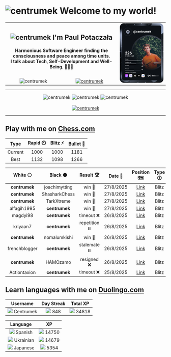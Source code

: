 <h1>
  <img
    src="https://emojis.slackmojis.com/emojis/images/1531849430/4246/blob-sunglasses.gif"
    width="30"
    alt="centrumek"
  />
  Welcome to my world!
</h1>

<table>
  <tbody>
    <tr>
      <td align="center" width="70%" colspan="2">
        <h2>
          <img
            src="https://raw.githubusercontent.com/MartinHeinz/MartinHeinz/master/wave.gif"
            width="30px"
            alt="centrumek"
          />
          I'm Paul Potaczała
        </h2>
        <h4>
          Harmonious Software Engineer finding the consciousness and peace among time units.
          <br/>
          I talk about Tech, Self-Development and Well-Being. 🌿🧘🚀
        </h4>
      </td>
      <td width="30%" rowspan="2">
        <a href="https://app.daily.dev/centrumek">
          <img
            src="./devcard.svg"
            alt="centrumek"
          />
        </a>
      </td>
    </tr>
    <tr align="center">
      <td>
        <img
          src="https://komarev.com/ghpvc/?username=centrumek&label=visitors&color=0e75b6&style=flat"
          alt="centrumek"
        >
      </td>
      <td>
        <a href="https://stackoverflow.com/users/14496012/centrumek">
          <img
            src="https://stackoverflow.com/users/flair/14496012.png?theme=dark"
            alt="centrumek"
          >
        </a>
      </td>
    </tr>
  </tbody>
</table>

---
<div align="center">
  <img 
    src="https://github-readme-stats.vercel.app/api?username=centrumek&show_icons=true&count_private=true&theme=dark&hide_border=true&hide=issues,contribs&bg_color=00000000"
    alt="centrumek"
  />
  <img
    src="https://github-readme-stats.vercel.app/api/top-langs/?username=centrumek&layout=compact&hide_border=true&theme=dark&bg_color=00000000&langs_count=6&exclude_repo=air-statistic-app"
    alt="centrumek"
  />
  <img 
    src="https://github-readme-streak-stats.herokuapp.com?user=centrumek&theme=dark&hide_border=true&background=FFFFFF00"
    alt="centrumek"
  />
  <br/>
  <br/>
  <a href="https://www.buymeacoffee.com/centrumek">
    <img
      src="https://cdn.buymeacoffee.com/buttons/v2/default-orange.png"
      height="50"
      width="210"
      alt="centrumek"
    />
  </a>
</div>

---

## Play with me on [Chess.com](https://www.chess.com/member/centrumek)

<div align="center">
<!--START_SECTION:chessStats-->
<!-- Automatically generated with https://github.com/Balastrong/chess-stats-action -->

| Type | Rapid ⏲️ | Blitz ⚡ | Bullet 🔫 |
|:---:|:---:|:---:|:---:|
| Current | 1000 | 1000 | 1181 |
| Best | 1132 | 1098 | 1266 |

| White ⚪ | Black ⚫ | Result 🏆 | Date 📅 | Position 🗺️ | Type 🕕 |
|:---:|:---:|:---:|:---:|:---:|:---:|
| **centrumek** | joachimytting | win 🥇 | 27/8/2025 | <a href="http://www.ee.unb.ca/cgi-bin/tervo/fen.pl?select=8/8/7R/1P4R1/P3k3/6PK/4r3/8 b - - 0 38">Link</a> | Blitz |
| **centrumek** | ShasharkChess | win 🥇 | 27/8/2025 | <a href="http://www.ee.unb.ca/cgi-bin/tervo/fen.pl?select=r4rk1/1pp2ppp/p2pb3/6Q1/1n6/P1N5/1PP1PPPP/2KR1B1R b - - 0 16">Link</a> | Blitz |
| **centrumek** | TarkXtreme | win 🥇 | 27/8/2025 | <a href="http://www.ee.unb.ca/cgi-bin/tervo/fen.pl?select=2r2rk1/pp3p1p/6p1/3pPpB1/3PP3/8/PP3Q1P/n4R1K b - - 0 19">Link</a> | Blitz |
| alfagih1995 | **centrumek** | win 🥇 | 27/8/2025 | <a href="http://www.ee.unb.ca/cgi-bin/tervo/fen.pl?select=8/p7/8/8/P7/4kp2/8/2r2K2 w - - 1 51">Link</a> | Blitz |
| magdyi98 | **centrumek** | timeout ❌ | 26/8/2025 | <a href="http://www.ee.unb.ca/cgi-bin/tervo/fen.pl?select=2Q4Q/8/8/1P2K3/4P1P1/1k1B4/8/8 b - - 0 60">Link</a> | Blitz |
| kriyaan7 | **centrumek** | repetition ⏸️ | 26/8/2025 | <a href="http://www.ee.unb.ca/cgi-bin/tervo/fen.pl?select=1n2kbnr/r7/1p1p1p2/p1pPp1p1/2P1P3/1PN1B1Nb/P2QKPq1/R5R1 b k - 9 21">Link</a> | Blitz |
| **centrumek** | nomalumkishi | win 🥇 | 26/8/2025 | <a href="http://www.ee.unb.ca/cgi-bin/tervo/fen.pl?select=8/2k3pp/4pp2/8/4P3/5P2/1K4PP/8 b - - 0 49">Link</a> | Blitz |
| frenchblogger | **centrumek** | stalemate ⏸️ | 26/8/2025 | <a href="http://www.ee.unb.ca/cgi-bin/tervo/fen.pl?select=k7/P4B2/1PP5/2K5/2N5/8/8/8 b - - 0 59">Link</a> | Blitz |
| **centrumek** | HAMOzamo | resigned ❌ | 26/8/2025 | <a href="http://www.ee.unb.ca/cgi-bin/tervo/fen.pl?select=r5k1/5pp1/7p/p2b4/3P2P1/8/5P1P/2B3K1 w - - 1 28">Link</a> | Blitz |
| Actiontaxion | **centrumek** | timeout ❌ | 25/8/2025 | <a href="http://www.ee.unb.ca/cgi-bin/tervo/fen.pl?select=8/1p6/8/p1kR1N2/2P1P3/Pq6/8/5BK1 b - - 5 43">Link</a> | Blitz |

<!--END_SECTION:chessStats-->
</div>

## Learn languages with me on [Duolingo.com](https://www.duolingo.com/profile/Centrumek)

<div align="center">
<!--START_SECTION:duolingoStats-->
<!-- Automatically generated with https://github.com/centrumek/duolingo-readme-stats-->

| Username | Day Streak | Total XP |
|:---:|:---:|:---:|
| <img src="https://raw.githubusercontent.com/centrumek/duolingo-readme-stats/main/assets/duolingo.png" height="12"> Centrumek | <img src="https://raw.githubusercontent.com/centrumek/duolingo-readme-stats/main/assets/streakinactive.svg" height="12"> 848 | <img src="https://raw.githubusercontent.com/centrumek/duolingo-readme-stats/main/assets/xp.svg" height="12"> 34818 | <img src="https://raw.githubusercontent.com/centrumek/duolingo-readme-stats/main/assets/xp.svg" height="12"> 0 |

| Language | XP |
|:---:|:---:|
| <img src="https://raw.githubusercontent.com/centrumek/duolingo-readme-stats/main/assets/langs/spanish.svg" height="12"> Spanish | <img src="https://raw.githubusercontent.com/centrumek/duolingo-readme-stats/main/assets/xp.svg" height="12"> 14750 |
| <img src="https://raw.githubusercontent.com/centrumek/duolingo-readme-stats/main/assets/langs/ukrainian.svg" height="12"> Ukrainian | <img src="https://raw.githubusercontent.com/centrumek/duolingo-readme-stats/main/assets/xp.svg" height="12"> 14679 |
| <img src="https://raw.githubusercontent.com/centrumek/duolingo-readme-stats/main/assets/langs/japanese.svg" height="12"> Japanese | <img src="https://raw.githubusercontent.com/centrumek/duolingo-readme-stats/main/assets/xp.svg" height="12"> 5354 |

<!--END_SECTION:duolingoStats-->
</div>
<!--
**centrumek/centrumek** is a ✨ _special_ ✨ repository because its `README.md` (this file) appears on your GitHub profile.

Here are some ideas to get you started:

- 🔭 I’m currently working on ...
- 🌱 I’m currently learning ...
- 👯 I’m looking to collaborate on ...
- 🤔 I’m looking for help with ...
- 💬 Ask me about ...
- 📫 How to reach me: ...
- 😄 Pronouns: ...
- ⚡ Fun fact: ...
-->
